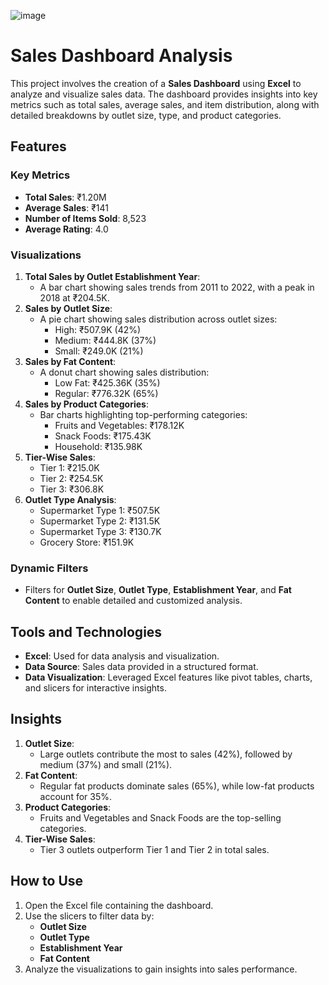 
![image](https://github.com/user-attachments/assets/95ae5b0d-cdbe-4506-910b-faf26d2d53f5)

# Sales Dashboard Analysis

This project involves the creation of a **Sales Dashboard** using **Excel** to analyze and visualize sales data. The dashboard provides insights into key metrics such as total sales, average sales, and item distribution, along with detailed breakdowns by outlet size, type, and product categories.

## Features

### Key Metrics
- **Total Sales**: ₹1.20M
- **Average Sales**: ₹141
- **Number of Items Sold**: 8,523
- **Average Rating**: 4.0

### Visualizations
1. **Total Sales by Outlet Establishment Year**:
   - A bar chart showing sales trends from 2011 to 2022, with a peak in 2018 at ₹204.5K.
2. **Sales by Outlet Size**:
   - A pie chart showing sales distribution across outlet sizes:
     - High: ₹507.9K (42%)
     - Medium: ₹444.8K (37%)
     - Small: ₹249.0K (21%)
3. **Sales by Fat Content**:
   - A donut chart showing sales distribution:
     - Low Fat: ₹425.36K (35%)
     - Regular: ₹776.32K (65%)
4. **Sales by Product Categories**:
   - Bar charts highlighting top-performing categories:
     - Fruits and Vegetables: ₹178.12K
     - Snack Foods: ₹175.43K
     - Household: ₹135.98K
5. **Tier-Wise Sales**:
   - Tier 1: ₹215.0K
   - Tier 2: ₹254.5K
   - Tier 3: ₹306.8K
6. **Outlet Type Analysis**:
   - Supermarket Type 1: ₹507.5K
   - Supermarket Type 2: ₹131.5K
   - Supermarket Type 3: ₹130.7K
   - Grocery Store: ₹151.9K

### Dynamic Filters
- Filters for **Outlet Size**, **Outlet Type**, **Establishment Year**, and **Fat Content** to enable detailed and customized analysis.

## Tools and Technologies
- **Excel**: Used for data analysis and visualization.
- **Data Source**: Sales data provided in a structured format.
- **Data Visualization**: Leveraged Excel features like pivot tables, charts, and slicers for interactive insights.

## Insights
1. **Outlet Size**:
   - Large outlets contribute the most to sales (42%), followed by medium (37%) and small (21%).
2. **Fat Content**:
   - Regular fat products dominate sales (65%), while low-fat products account for 35%.
3. **Product Categories**:
   - Fruits and Vegetables and Snack Foods are the top-selling categories.
4. **Tier-Wise Sales**:
   - Tier 3 outlets outperform Tier 1 and Tier 2 in total sales.

## How to Use
1. Open the Excel file containing the dashboard.
2. Use the slicers to filter data by:
   - **Outlet Size**
   - **Outlet Type**
   - **Establishment Year**
   - **Fat Content**
3. Analyze the visualizations to gain insights into sales performance.

